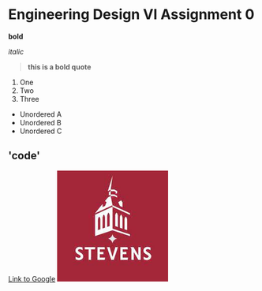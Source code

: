 # Engineering Design VI Assignment 0
**bold**

*italic*
> **this is a bold quote**
1. One
2. Two
3. Three
- Unordered A
- Unordered B
- Unordered C

'code'
---
[Link to Google](https://www.google.com)
![Stevens logo](stevens_logo.jpg)

